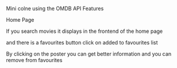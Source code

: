 Mini colne using the OMDB API Features

Home Page

If you search movies it displays in the frontend of the home page

and there is a favourites button click on added to favourites list

By clicking on the poster you can get better information and you can remove from favourites